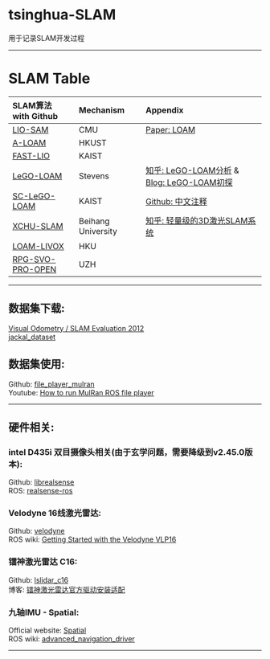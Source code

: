# tsinghua-SLAM

用于记录SLAM开发过程

----
# SLAM Table


| SLAM算法 with Github                                             | Mechanism          | Appendix                                                              |
| :--------------------------------------------------------------- | :----------------- | :-------------------------------------------------------------------- |
| [LIO-SAM](https://github.com/TixiaoShan/LIO-SAM)                 | CMU                | [Paper: LOAM][Paper: LOAM-L]                                          |
| [A-LOAM](https://github.com/HKUST-Aerial-Robotics/A-LOAM)        | HKUST              |                                                                       |
| [FAST-LIO](https://github.com/gisbi-kim/SC-A-LOAM)               | KAIST              |                                                                       |
| [LeGO-LOAM](https://github.com/RobustFieldAutonomyLab/LeGO-LOAM) | Stevens            | [知乎: LeGO-LOAM分析][知乎LeGO-L] & [Blog: LeGO-LOAM初探][BlogLeGO-L] |
| [SC-LeGO-LOAM](https://github.com/irapkaist/SC-LeGO-LOAM)        | KAIST              | [Github: 中文注释][Github: 中文注释-L]                                |
| [XCHU-SLAM](https://github.com/JokerJohn/xchu_slam)              | Beihang University | [知乎: 轻量级的3D激光SLAM系统][知乎: 轻量级的3D激光SLAM系统-L]        |
| [LOAM-LIVOX](https://github.com/hku-mars/loam_livox)             | HKU                |                                                                       |
| [RPG-SVO-PRO-OPEN](https://github.com/uzh-rpg/rpg_svo_pro_open)  | UZH                |                                                                       |
     
----

## 数据集下载: 
[Visual Odometry / SLAM Evaluation 2012](http://www.cvlibs.net/datasets/kitti/eval_odometry.php)        
[jackal_dataset](https://github.com/RobustFieldAutonomyLab/jackal_dataset_20170608)  
## 数据集使用:
Github: [file_player_mulran](https://github.com/irapkaist/file_player_mulran)    
Youtube: [How to run MulRan ROS file player](https://www.youtube.com/watch?v=uU-FC-GmHXA&t=45s)


----

## 硬件相关:
### intel D435i 双目摄像头相关(由于玄学问题，需要降级到v2.45.0版本):  
Github: [librealsense](https://github.com/IntelRealSense/librealsense/releases/tag/v2.45.0)      
ROS: [realsense-ros](https://github.com/IntelRealSense/realsense-ros)

### Velodyne 16线激光雷达:     
Github:  [velodyne](https://github.com/ros-drivers/velodyne.git)        
ROS wiki: [Getting Started with the Velodyne VLP16](http://wiki.ros.org/velodyne/Tutorials/Getting%20Started%20with%20the%20Velodyne%20VLP16)

### 镭神激光雷达 C16:    
Github:  [lslidar_c16](https://github.com/tianb03/lslidar_c16)      
博客: [镭神激光雷达官方驱动安装适配](https://www.jianshu.com/p/d8efdf333e98)

### 九轴IMU - Spatial:     
Official website: [Spatial](https://www.advancednavigation.com/products/spatial)        
ROS wiki: [advanced_navigation_driver](http://wiki.ros.org/advanced_navigation_driver)   


----
[Paper: LOAM-L]:paper/LOAM:%20Lidar%20Odometry%20and%20Mapping%20in%20Real-time.pdf
[知乎LeGO-L]:https://zhuanlan.zhihu.com/p/382460472
[BlogLeGO-L]:https://blog.csdn.net/learning_tortosie/article/details/86527542
[Github: 中文注释-L]:https://github.com/wykxwyc/LeGO-LOAM_NOTED
[知乎: 轻量级的3D激光SLAM系统-L]:https://zhuanlan.zhihu.com/p/374933500
